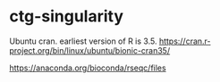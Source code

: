 # ctg-singularity

Ubuntu cran.
earliest version of R is 3.5.
https://cran.r-project.org/bin/linux/ubuntu/bionic-cran35/



https://anaconda.org/bioconda/rseqc/files
